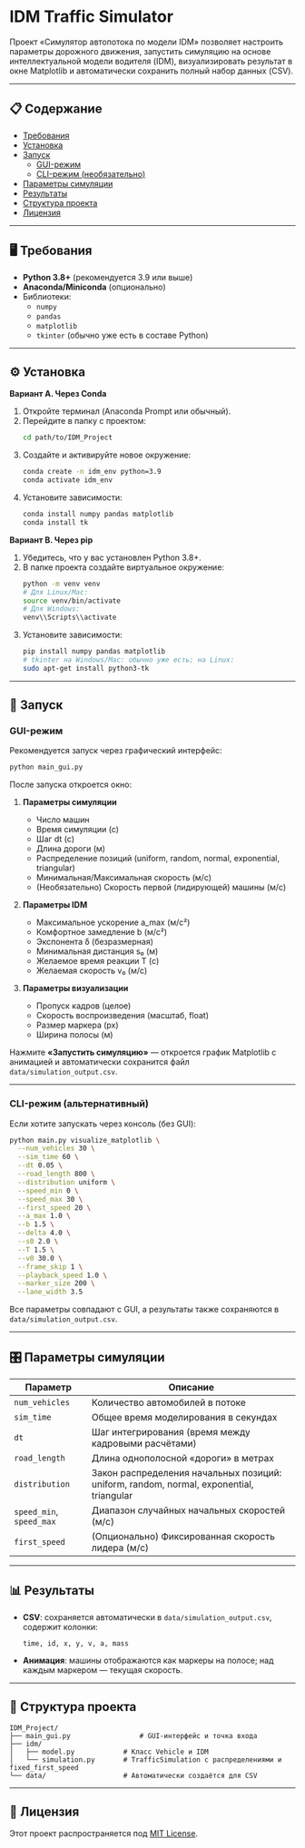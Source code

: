 # IDM Traffic Simulator

Проект «Симулятор автопотока по модели IDM» позволяет настроить параметры дорожного движения, запустить симуляцию на основе интеллектуальной модели водителя (IDM), визуализировать результат в окне Matplotlib и автоматически сохранить полный набор данных (CSV).

---

## 📋 Содержание

- [Требования](#-требования)  
- [Установка](#-установка)  
- [Запуск](#-запуск)  
  - [GUI-режим](#gui-режим)  
  - [CLI-режим (необязательно)](#cli-режим-необязательно)  
- [Параметры симуляции](#-параметры-симуляции)  
- [Результаты](#-результаты)  
- [Структура проекта](#-структура-проекта)  
- [Лицензия](#-лицензия)  

---

## 🖥️ Требования

- **Python 3.8+** (рекомендуется 3.9 или выше)  
- **Anaconda/Miniconda** (опционально)  
- Библиотеки:
  - `numpy`
  - `pandas`
  - `matplotlib`
  - `tkinter` (обычно уже есть в составе Python)

---

## ⚙️ Установка

**Вариант A. Через Conda**

1. Откройте терминал (Anaconda Prompt или обычный).
2. Перейдите в папку с проектом:
   ```bash
   cd path/to/IDM_Project
   ```
3. Создайте и активируйте новое окружение:
   ```bash
   conda create -n idm_env python=3.9
   conda activate idm_env
   ```
4. Установите зависимости:
   ```bash
   conda install numpy pandas matplotlib
   conda install tk
   ```

**Вариант B. Через pip**

1. Убедитесь, что у вас установлен Python 3.8+.
2. В папке проекта создайте виртуальное окружение:
   ```bash
   python -m venv venv
   # Для Linux/Mac:
   source venv/bin/activate
   # Для Windows:
   venv\\Scripts\\activate
   ```
3. Установите зависимости:
   ```bash
   pip install numpy pandas matplotlib
   # tkinter на Windows/Mac: обычно уже есть; на Linux:
   sudo apt-get install python3-tk
   ```

---

## 🚀 Запуск

### GUI-режим

Рекомендуется запуск через графический интерфейс:

```bash
python main_gui.py
```

После запуска откроется окно:

1. **Параметры симуляции**  
   - Число машин  
   - Время симуляции (с)  
   - Шаг dt (с)  
   - Длина дороги (м)  
   - Распределение позиций (uniform, random, normal, exponential, triangular)  
   - Минимальная/Максимальная скорость (м/с)  
   - (Необязательно) Скорость первой (лидирующей) машины (м/с)  

2. **Параметры IDM**  
   - Максимальное ускорение a_max (м/с²)  
   - Комфортное замедление b (м/с²)  
   - Экспонента δ (безразмерная)  
   - Минимальная дистанция s₀ (м)  
   - Желаемое время реакции T (с)  
   - Желаемая скорость v₀ (м/с)  

3. **Параметры визуализации**  
   - Пропуск кадров (целое)  
   - Скорость воспроизведения (масштаб, float)  
   - Размер маркера (px)  
   - Ширина полосы (м)  

Нажмите **«Запустить симуляцию»** — откроется график Matplotlib с анимацией и автоматически сохранится файл `data/simulation_output.csv`.

---

### CLI-режим (альтернативный)

Если хотите запускать через консоль (без GUI):

```bash
python main.py visualize_matplotlib \
  --num_vehicles 30 \
  --sim_time 60 \
  --dt 0.05 \
  --road_length 800 \
  --distribution uniform \
  --speed_min 0 \
  --speed_max 30 \
  --first_speed 20 \
  --a_max 1.0 \
  --b 1.5 \
  --delta 4.0 \
  --s0 2.0 \
  --T 1.5 \
  --v0 30.0 \
  --frame_skip 1 \
  --playback_speed 1.0 \
  --marker_size 200 \
  --lane_width 3.5
```

Все параметры совпадают с GUI, а результаты также сохраняются в `data/simulation_output.csv`.

---

## 🎛️ Параметры симуляции

| Параметр                | Описание                                                                                |
|-------------------------|-----------------------------------------------------------------------------------------|
| `num_vehicles`          | Количество автомобилей в потоке                                                         |
| `sim_time`              | Общее время моделирования в секундах                                                    |
| `dt`                    | Шаг интегрирования (время между кадровыми расчётами)                                    |
| `road_length`           | Длина однополосной «дороги» в метрах                                                    |
| `distribution`          | Закон распределения начальных позиций: uniform, random, normal, exponential, triangular |
| `speed_min`, `speed_max`| Диапазон случайных начальных скоростей (м/с)                                            |
| `first_speed`           | (Опционально) Фиксированная скорость лидера (м/с)                                       |

---

## 📊 Результаты

- **CSV**: сохраняется автоматически в `data/simulation_output.csv`, содержит колонки:
  ```
  time, id, x, y, v, a, mass
  ```
- **Анимация**: машины отображаются как маркеры на полосе; над каждым маркером — текущая скорость.

---

## 📂 Структура проекта

```
IDM_Project/
├── main_gui.py                 # GUI-интерфейс и точка входа
├── idm/
│   ├── model.py            # Класс Vehicle и IDM
│   └── simulation.py       # TrafficSimulation с распределениями и fixed_first_speed
└── data/                   # Автоматически создаётся для CSV
```

---

## 📝 Лицензия

Этот проект распространяется под [MIT License](LICENSE).
